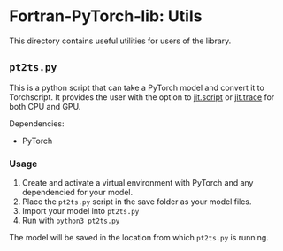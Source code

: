 # Fortran-PyTorch-lib: Utils

This directory contains useful utilities for users of the library.

## `pt2ts.py`

This is a python script that can take a PyTorch model and convert it to Torchscript.
It provides the user with the option to [jit.script](https://pytorch.org/docs/stable/generated/torch.jit.script.html#torch.jit.script) or [jit.trace](https://pytorch.org/docs/stable/generated/torch.jit.trace.html#torch.jit.trace) for both CPU and GPU.

Dependencies:
- PyTorch

### Usage
1. Create and activate a virtual environment with PyTorch and any dependencied for your model.
2. Place the `pt2ts.py` script in the save folder as your model files.
3. Import your model into `pt2ts.py`
4. Run with `python3 pt2ts.py`

The model will be saved in the location from which `pt2ts.py` is running.
